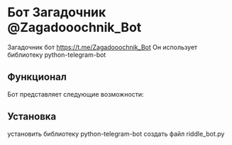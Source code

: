 # Бот Загадочник @Zagadooochnik_Bot
Загадочник бот https://t.me/Zagadooochnik_Bot
Он использует библиотеку python-telegram-bot 
## Функционал
Бот представляет следующие возможности:
## Установка
установить библиотеку python-telegram-bot
создать файл
riddle_bot.py
